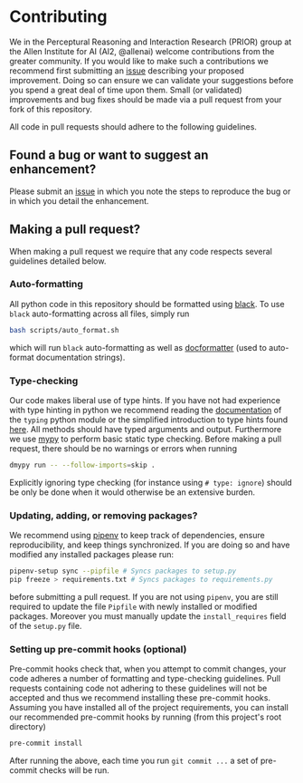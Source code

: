 # Contributing

We in the Perceptural Reasoning and Interaction Research (PRIOR) group at the
 Allen Institute for AI (AI2, @allenai) welcome contributions from the greater community. If
 you would like to make such a contributions we recommend first submitting an 
 [issue](https://github.com/allenai/embodied-rl/issues) describing your proposed improvement.
 Doing so can ensure we can validate your suggestions before you spend a great deal of time
 upon them. Small (or validated) improvements and bug fixes should be made via a pull request
 from your fork of this repository.
 
All code in pull requests should adhere to the following guidelines.

## Found a bug or want to suggest an enhancement?

Please submit an [issue](https://github.com/allenai/embodied-rl/issues) in which you note the steps
to reproduce the bug or in which you detail the enhancement.

## Making a pull request?

When making a pull request we require that any code respects several guidelines detailed below.

### Auto-formatting

All python code in this repository should be formatted using [black](https://black.readthedocs.io/en/stable/).
To use `black` auto-formatting across all files, simply run
```bash
bash scripts/auto_format.sh
``` 
which will run `black` auto-formatting as well as [docformatter](https://pypi.org/project/docformatter/) (used
to auto-format documentation strings).

### Type-checking

Our code makes liberal use of type hints. If you have not had experience with type hinting in python we recommend
reading the [documentation](https://docs.python.org/3/library/typing.html) of the `typing` python module or the 
simplified introduction to type hints found [here](https://www.python.org/dev/peps/pep-0483/). All methods should
have typed arguments and output. Furthermore we use [mypy](https://mypy.readthedocs.io/en/stable/) to perform 
basic static type checking. Before making a pull request, there should be no warnings or errors when running
```bash
dmypy run -- --follow-imports=skip .
```
Explicitly ignoring type checking (for instance using `# type: ignore`) should be only be done when it would otherwise
be an extensive burden.

### Updating, adding, or removing packages?

We recommend using [pipenv](https://pipenv.kennethreitz.org/en/latest/) to keep track
of dependencies, ensure reproducibility, and keep things synchronized. If you are
doing so and have modified any installed packages please run:
```bash
pipenv-setup sync --pipfile # Syncs packages to setup.py
pip freeze > requirements.txt # Syncs packages to requirements.py
``` 
before submitting a pull request. If you are not using `pipenv`, you are still
required to update the file `Pipfile` with newly installed or modified packages. Moreover
you must manually update the `install_requires` field of the `setup.py` file. 

### Setting up pre-commit hooks (optional)

Pre-commit hooks check that, when you attempt to commit changes, your code adheres a number of
formatting and type-checking guidelines. Pull requests containing code not adhering to these 
guidelines will not be accepted and thus we recommend installing these pre-commit hooks. Assuming you have 
installed all of the project requirements, you can install our recommended
pre-commit hooks by running (from this project's root directory)
```bash
pre-commit install
```
After running the above, each time you run `git commit ...` a set of pre-commit checks will
be run.